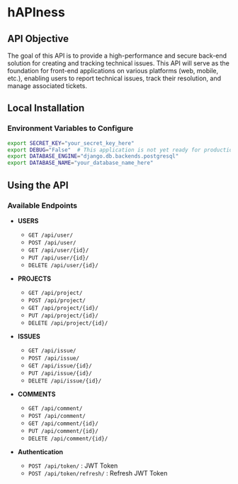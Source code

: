 # hAPIness

## API Objective

The goal of this API is to provide a high-performance and secure back-end solution for creating and tracking technical issues. This API will serve as the foundation for front-end applications on various platforms (web, mobile, etc.), enabling users to report technical issues, track their resolution, and manage associated tickets.

## Local Installation

### Environment Variables to Configure

```bash
export SECRET_KEY="your_secret_key_here"
export DEBUG="False"  # This application is not yet ready for production deployment
export DATABASE_ENGINE="django.db.backends.postgresql"
export DATABASE_NAME="your_database_name_here"
```

## Using the API

### Available Endpoints

- **USERS**
  - `GET /api/user/`
  - `POST /api/user/`
  - `GET /api/user/{id}/`
  - `PUT /api/user/{id}/`
  - `DELETE /api/user/{id}/`

- **PROJECTS**
  - `GET /api/project/`
  - `POST /api/project/`
  - `GET /api/project/{id}/`
  - `PUT /api/project/{id}/`
  - `DELETE /api/project/{id}/`

- **ISSUES**
  - `GET /api/issue/`
  - `POST /api/issue/`
  - `GET /api/issue/{id}/`
  - `PUT /api/issue/{id}/`
  - `DELETE /api/issue/{id}/`

- **COMMENTS**
  - `GET /api/comment/`
  - `POST /api/comment/`
  - `GET /api/comment/{id}/`
  - `PUT /api/comment/{id}/`
  - `DELETE /api/comment/{id}/`

- **Authentication**
  - `POST /api/token/` : JWT Token
  - `POST /api/token/refresh/` : Refresh JWT Token